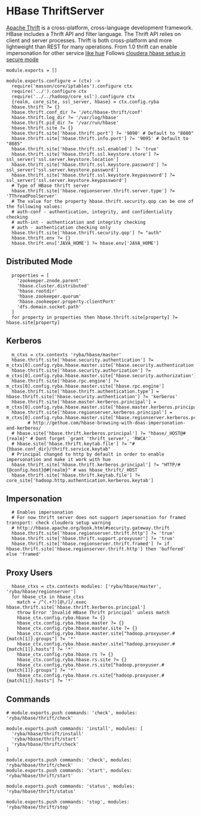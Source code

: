 
# HBase ThriftServer

[Apache Thrift](http://wiki.apache.org/hadoop/Hbase/ThriftApi) is a cross-platform, cross-language development framework.
HBase includes a Thrift API and filter language. The Thrift API relies on client and server processes.
Thrift is both cross-platform and more lightweight than REST for many operations.
From 1.0 thrift can enable impersonation for other service [like hue][hue-hbase-impersonation]
Follows [cloudera hbase setup in secure mode][hbase-configuration]

    module.exports = []

    module.exports.configure = (ctx) ->
      require('masson/core/iptables').configure ctx
      require('../').configure ctx
      require('../../hadoop/core_ssl').configure ctx
      {realm, core_site, ssl_server, hbase} = ctx.config.ryba
      hbase.thrift ?= {}
      hbase.thrift.conf_dir ?= '/etc/hbase-thrift/conf'
      hbase.thrift.log_dir ?= '/var/log/hbase'
      hbase.thrift.pid_dir ?= '/var/run/hbase'
      hbase.thrift.site ?= {}
      hbase.thrift.site['hbase.thrift.port'] ?= '9090' # Default to "8080"
      hbase.thrift.site['hbase.thrift.info.port'] ?= '9095' # Default to "8085"
      hbase.thrift.site['hbase.thrift.ssl.enabled'] ?= 'true'
      hbase.thrift.site['hbase.thrift.ssl.keystore.store'] ?= ssl_server['ssl.server.keystore.location']
      hbase.thrift.site['hbase.thrift.ssl.keystore.password'] ?= ssl_server['ssl.server.keystore.password']
      hbase.thrift.site['hbase.thrift.ssl.keystore.keypassword'] ?= ssl_server['ssl.server.keystore.keypassword']
      # Type of HBase thrift server
      hbase.thrift.site['hbase.regionserver.thrift.server.type'] ?= 'TThreadPoolServer'
      # The value for the property hbase.thrift.security.qop can be one of the following values:
      # auth-conf - authentication, integrity, and confidentiality checking
      # auth-int - authentication and integrity checking
      # auth - authentication checking only
      hbase.thrift.site['hbase.thrift.security.qop'] ?= "auth"
      hbase.thrift.env ?= {}
      hbase.thrift.env['JAVA_HOME'] ?= hbase.env['JAVA_HOME']

## Distributed Mode

      properties = [
        'zookeeper.znode.parent'
        'hbase.cluster.distributed'
        'hbase.rootdir'
        'hbase.zookeeper.quorum'
        'hbase.zookeeper.property.clientPort'
        'dfs.domain.socket.path'
      ]
      for property in properties then hbase.thrift.site[property] ?= hbase.site[property]

## Kerberos

      m_ctxs = ctx.contexts 'ryba/hbase/master'
      hbase.thrift.site['hbase.security.authentication'] ?= m_ctxs[0].config.ryba.hbase.master.site['hbase.security.authentication']
      hbase.thrift.site['hbase.security.authorization'] ?= m_ctxs[0].config.ryba.hbase.master.site['hbase.security.authorization']
      hbase.thrift.site['hbase.rpc.engine'] ?= m_ctxs[0].config.ryba.hbase.master.site['hbase.rpc.engine']
      hbase.thrift.site['hbase.thrift.authentication.type'] = hbase.thrift.site['hbase.security.authentication'] ?= 'kerberos'
      hbase.thrift.site['hbase.master.kerberos.principal'] = m_ctxs[0].config.ryba.hbase.master.site['hbase.master.kerberos.principal']
      hbase.thrift.site['hbase.regionserver.kerberos.principal'] = m_ctxs[0].config.ryba.hbase.master.site['hbase.regionserver.kerberos.principal']
            # http://gethue.com/hbase-browsing-with-doas-impersonation-and-kerberos/
      # hbase.site['hbase.thrift.kerberos.principal'] ?= "hbase/_HOST@#{realm}" # Dont forget `grant 'thrift_server', 'RWCA'`
      # hbase.site['hbase.thrift.keytab.file'] ?= "#{hbase.conf_dir}/thrift.service.keytab"
      # Principal changed to http by default in order to enable impersonation and make it work with hue
      hbase.thrift.site['hbase.thrift.kerberos.principal'] ?= "HTTP/#{@config.host}@#{realm}" # was hbase_thrift/_HOST
      hbase.thrift.site['hbase.thrift.keytab.file'] ?= core_site['hadoop.http.authentication.kerberos.keytab']

## Impersonation

      # Enables impersonation
      # For now thrift server does not support impersonation for framed transport: check cloudera setup warning
      # http://hbase.apache.org/book.html#security.gateway.thrift
      hbase.thrift.site['hbase.regionserver.thrift.http'] ?= 'true'
      hbase.thrift.site['hbase.thrift.support.proxyuser'] ?= 'true'
      hbase.thrift.site['hbase.regionserver.thrift.framed'] ?= if hbase.thrift.site['hbase.regionserver.thrift.http'] then 'buffered' else 'framed'

## Proxy Users

      hbase_ctxs = ctx.contexts modules: ['ryba/hbase/master', 'ryba/hbase/regionserver']
      for hbase_ctx in hbase_ctxs
        match = /^(.+?)[@\/]/.exec hbase.thrift.site['hbase.thrift.kerberos.principal']
        throw Error 'Invalid HBase Thrift principal' unless match
        hbase_ctx.config.ryba.hbase ?= {}
        hbase_ctx.config.ryba.hbase.master ?= {}
        hbase_ctx.config.ryba.hbase.master.site ?= {}
        hbase_ctx.config.ryba.hbase.master.site["hadoop.proxyuser.#{match[1]}.groups"] ?= '*'
        hbase_ctx.config.ryba.hbase.master.site["hadoop.proxyuser.#{match[1]}.hosts"] ?= '*'
        hbase_ctx.config.ryba.hbase.rs ?= {}
        hbase_ctx.config.ryba.hbase.rs.site ?= {}
        hbase_ctx.config.ryba.hbase.rs.site["hadoop.proxyuser.#{match[1]}.groups"] ?= '*'
        hbase_ctx.config.ryba.hbase.rs.site["hadoop.proxyuser.#{match[1]}.hosts"] ?= '*'

## Commands

    # module.exports.push commands: 'check', modules: 'ryba/hbase/thrift/check'

    module.exports.push commands: 'install', modules: [
      'ryba/hbase/thrift/install'
      'ryba/hbase/thrift/start'
      'ryba/hbase/thrift/check'
    ]

    module.exports.push commands: 'check', modules: 'ryba/hbase/thrift/check'
    module.exports.push commands: 'start', modules: 'ryba/hbase/thrift/start'

    module.exports.push commands: 'status', modules: 'ryba/hbase/thrift/status'

    module.exports.push commands: 'stop', modules: 'ryba/hbase/thrift/stop'

  [hue-hbase-impersonation]:(http://gethue.com/hbase-browsing-with-doas-impersonation-and-kerberos/)
  [hbase-configuration]:(http://www.cloudera.com/content/www/en-us/documentation/enterprise/latest/topics/cdh_sg_hbase_authentication.html/)
